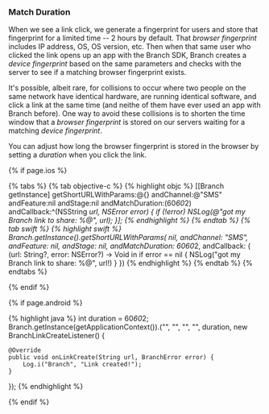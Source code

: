 ### Match Duration

When we see a link click, we generate a fingerprint for users and store that fingerprint for a limited time -- 2 hours by default. That *browser fingerprint* includes IP address, OS, OS version, etc. Then when that same user who clicked the link opens up an app with the Branch SDK, Branch creates a *device fingerprint* based on the same parameters and checks with the server to see if a matching browser fingerprint exists.

It's possible, albeit rare, for collisions to occur where two people on the same network have identical hardware, are running identical software, and click a link at the same time (and neithe of them have ever used an app with Branch before). One way to avoid these collisions is to shorten the time window that a *browser fingerprint* is stored on our servers waiting for a matching *device fingerprint*.

You can adjust how long the browser fingerprint is stored in the browser by setting a *duration* when you click the link.

<!--- iOS -->
{% if page.ios %}


{% tabs %}
{% tab objective-c %}
{% highlight objc %}
[[Branch getInstance] getShortURLWithParams:@{}
                                 andChannel:@"SMS"
                                 andFeature:nil
                                   andStage:nil
                           andMatchDuration:(60*60*2)
                                andCallback:^(NSString *url, NSError *error) {
    if (!error) NSLog(@"got my Branch link to share: %@", url);
}];
{% endhighlight %}
{% endtab %}
{% tab swift %}
{% highlight swift %}
Branch.getInstance().getShortURLWithParams( nil,
                                            andChannel: "SMS",
                                            andFeature: nil,
                                            andStage: nil,
                                            andMatchDuration: 60*60*2,
                                            andCallback: { (url: String?, error: NSError?) -> Void in
    if error == nil {
        NSLog("got my Branch link to share: %@", url!)
    }
})
{% endhighlight %}
{% endtab %}
{% endtabs %}

{% endif %}
<!--- /iOS -->


<!--- Android -->
{% if page.android %}

{% highlight java %}
int duration = 60*60*2;
Branch.getInstance(getApplicationContext()).("", "", "", "", duration, new BranchLinkCreateListener() {

    @Override
	public void onLinkCreate(String url, BranchError error) {
	    Log.i("Branch", "Link created!");
	}

});
{% endhighlight %}

{% endif %}
<!--- /Android -->
